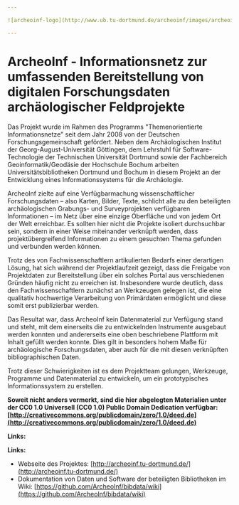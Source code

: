 ```yaml
---

![archeoinf-logo](http://www.ub.tu-dortmund.de/archeoinf/images/archeoinf-logo.png)

---
```


# ArcheoInf - Informationsnetz zur umfassenden Bereitstellung von digitalen Forschungsdaten archäologischer Feldprojekte

Das Projekt wurde im Rahmen des Programms "Themenorientierte Informationsnetze" seit dem Jahr 2008 von der Deutschen Forschungsgemeinschaft gefördert. Neben dem Archäologischen Institut der Georg-August-Universität Göttingen, dem Lehrstuhl für Software-Technologie der Technischen Universität Dortmund sowie der Fachbereich Geoinformatik/Geodäsie der Hochschule Bochum arbeiten Universitätsbibliotheken Dortmund und Bochum in diesem Projekt an der Entwicklung eines Informationssystems für die Archäologie.

ArcheoInf zielte auf eine Verfügbarmachung wissenschaftlicher Forschungsdaten – also Karten, Bilder, Texte, schlicht alle zu den beteiligten archäologischen Grabungs- und Surveyprojekten verfügbaren Informationen – im Netz über eine einzige Oberfläche und von jedem Ort der Welt erreichbar. Es sollten hier nicht die Projekte isoliert durchsuchbar sein, sondern in einer Weise miteinander verknüpft werden, dass projektübergreifend Informationen zu einem gesuchten Thema gefunden und verbunden werden können.

Trotz des von Fachwissenschaftlern artikulierten Bedarfs einer derartigen Lösung, hat sich während der Projektlaufzeit gezeigt, dass die Freigabe von Projektdaten zur Bereitstellung über ein solches Portal aus verschiedenen Gründen häufig nicht zu erreichen ist. Insbesondere wurde deutlich, dass den Fachwissenschaftlern zunächst an Werkzeugen gelegen ist, die eine qualitativ hochwertige Verarbeitung von Primärdaten ermöglicht und diese somit erst publizierbar werden.

Das Resultat war, dass ArcheoInf kein Datenmaterial zur Verfügung stand und steht, mit dem einerseits die zu entwickelnden Instrumente ausgebaut werden konnten und andererseits eine oben beschriebene Plattform mit Inhalt gefüllt werden konnte. Dies gilt in besonders hohem Maße für archäologische Forschungsdaten, aber auch für die mit diesen verknüpften bibliographischen Daten.

Trotz dieser Schwierigkeiten ist es dem Projektteam gelungen, Werkzeuge, Programme und Datenmaterial zu entwickeln, um ein prototypisches Informationssystem zu erstellen.

**Soweit nicht anders vermerkt, sind die hier abgelegten Materialien unter der CC0 1.0 Universell (CC0 1.0) Public Domain Dedication verfügbar: [http://creativecommons.org/publicdomain/zero/1.0/deed.de](http://creativecommons.org/publicdomain/zero/1.0/deed.de)**

**Links:**

**Links:**

* Webseite des Projektes: [http://archeoinf.tu-dortmund.de/](http://archeoinf.tu-dortmund.de/)
* Dokumentation von Daten und Software der beteiligten Bibliotheken im Wiki: [https://github.com/ArcheoInf/bibdata/wiki](https://github.com/ArcheoInf/bibdata/wiki)
